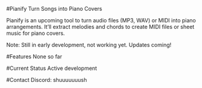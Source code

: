 #Pianify
Turn Songs into Piano Covers

Pianify is an upcoming tool to turn audio files (MP3, WAV) or MIDI into piano arrangements. It’ll extract melodies and chords to create MIDI files or sheet music for piano covers.

Note: Still in early development, not working yet. Updates coming!

#Features
None so far

#Current Status
Active development

#Contact
Discord: shuuuuuuush
